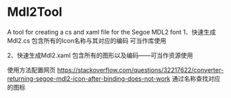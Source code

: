 # Mdl2Tool
A tool for creating a cs and xaml file for the Segoe MDL2 font
1、快速生成Mdl2.cs 包含所有的Icon名称与其对应的编码 可当作库使用

2、快速生成Mdl2.xaml 包含所有的图形以及编码——可当作资源使用

使用方法配置网页 https://stackoverflow.com/questions/32217622/converter-returning-segoe-mdl2-icon-after-binding-does-not-work 通过名称查找对应的图标
